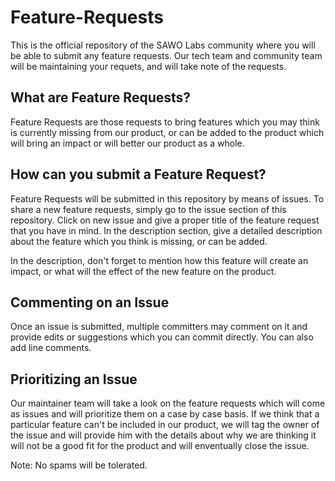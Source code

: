 # Feature-Requests

This is the official repository of the SAWO Labs community where you will be able to submit any feature requests. Our tech team and community team will be maintaining your requets, and will take note of the requests. 

## What are Feature Requests?

Feature Requests are those requests to bring features which you may think is currently missing from our product, or can be added to the product which will bring an impact or will better our product as a whole.

## How can you submit a Feature Request?

Feature Requests will be submitted in this repository by means of issues. To share a new feature requests, simply go to the issue section of this repository. Click on new issue and give a proper title of the feature request that you have in mind. In the description section, give a detailed description about the feature which you think is missing, or can be added.

In the description, don't forget to mention how this feature will create an impact, or what will the effect of the new feature on the product.

## Commenting on an Issue

Once an issue is submitted, multiple committers may comment on it and provide edits or suggestions which you can commit directly. You can also add line comments.

## Prioritizing an Issue

Our maintainer team will take a look on the feature requests which will come as issues and will prioritize them on a case by case basis. If we think that a particular feature can't be included in our product, we will tag the owner of the issue and will provide him with the details about why we are thinking it will not be a good fit for the product and will enventually close the issue.

Note: No spams will be tolerated.
